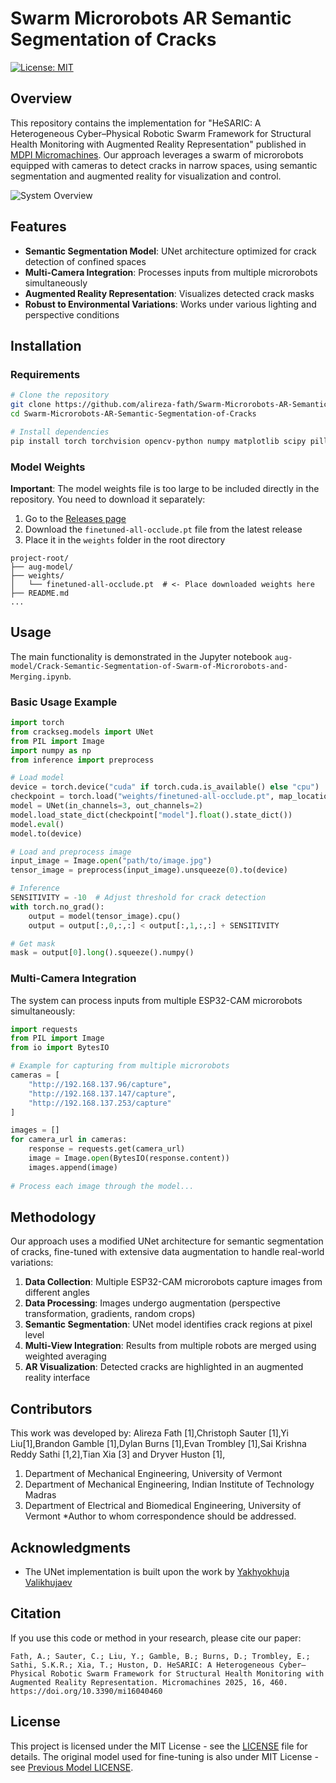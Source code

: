 # Swarm Microrobots AR Semantic Segmentation of Cracks

[![License: MIT](https://img.shields.io/badge/License-MIT-yellow.svg)](https://opensource.org/licenses/MIT)

## Overview

This repository contains the implementation for "HeSARIC: A Heterogeneous Cyber–Physical Robotic Swarm Framework for Structural Health Monitoring with Augmented Reality Representation" published in [MDPI Micromachines](https://www.mdpi.com/2072-666X/16/4/460). Our approach leverages a swarm of microrobots equipped with cameras to detect cracks in narrow spaces, using semantic segmentation and augmented reality for visualization and control.

![System Overview](https://www.mdpi.com/micromachines/micromachines-16-00460/article_deploy/html/images/micromachines-16-00460-g018-550.jpg)

## Features

- **Semantic Segmentation Model**: UNet architecture optimized for crack detection of confined spaces
- **Multi-Camera Integration**: Processes inputs from multiple microrobots simultaneously
- **Augmented Reality Representation**: Visualizes detected crack masks
- **Robust to Environmental Variations**: Works under various lighting and perspective conditions

## Installation

### Requirements

```bash
# Clone the repository
git clone https://github.com/alireza-fath/Swarm-Microrobots-AR-Semantic-Segmentation-of-Cracks.git
cd Swarm-Microrobots-AR-Semantic-Segmentation-of-Cracks

# Install dependencies
pip install torch torchvision opencv-python numpy matplotlib scipy pillow requests
```

### Model Weights

**Important**: The model weights file is too large to be included directly in the repository. You need to download it separately:

1. Go to the [Releases page](https://github.com/alireza-fath/Swarm-Microrobots-AR-Semantic-Segmentation-of-Cracks/releases)
2. Download the `finetuned-all-occlude.pt` file from the latest release
3. Place it in the `weights` folder in the root directory

```
project-root/
├── aug-model/
├── weights/
│   └── finetuned-all-occlude.pt  # <- Place downloaded weights here
├── README.md
...
```

## Usage

The main functionality is demonstrated in the Jupyter notebook `aug-model/Crack-Semantic-Segmentation-of-Swarm-of-Microrobots-and-Merging.ipynb`.

### Basic Usage Example

```python
import torch
from crackseg.models import UNet
from PIL import Image
import numpy as np
from inference import preprocess

# Load model
device = torch.device("cuda" if torch.cuda.is_available() else "cpu")
checkpoint = torch.load("weights/finetuned-all-occlude.pt", map_location=device)
model = UNet(in_channels=3, out_channels=2)
model.load_state_dict(checkpoint["model"].float().state_dict())
model.eval()
model.to(device)

# Load and preprocess image
input_image = Image.open("path/to/image.jpg")
tensor_image = preprocess(input_image).unsqueeze(0).to(device)

# Inference
SENSITIVITY = -10  # Adjust threshold for crack detection
with torch.no_grad():
    output = model(tensor_image).cpu()
    output = output[:,0,:,:] < output[:,1,:,:] + SENSITIVITY

# Get mask
mask = output[0].long().squeeze().numpy()
```

### Multi-Camera Integration

The system can process inputs from multiple ESP32-CAM microrobots simultaneously:

```python
import requests
from PIL import Image
from io import BytesIO

# Example for capturing from multiple microrobots
cameras = [
    "http://192.168.137.96/capture",
    "http://192.168.137.147/capture",
    "http://192.168.137.253/capture"
]

images = []
for camera_url in cameras:
    response = requests.get(camera_url)
    image = Image.open(BytesIO(response.content))
    images.append(image)
    
# Process each image through the model...
```

## Methodology

Our approach uses a modified UNet architecture for semantic segmentation of cracks, fine-tuned with extensive data augmentation to handle real-world variations:

1. **Data Collection**: Multiple ESP32-CAM microrobots capture images from different angles
2. **Data Processing**: Images undergo augmentation (perspective transformation, gradients, random crops)
3. **Semantic Segmentation**: UNet model identifies crack regions at pixel level
4. **Multi-View Integration**: Results from multiple robots are merged using weighted averaging
5. **AR Visualization**: Detected cracks are highlighted in an augmented reality interface

## Contributors

This work was developed by:
Alireza Fath [1],Christoph Sauter [1],Yi Liu[1],Brandon Gamble [1],Dylan Burns [1],Evan Trombley [1],Sai Krishna Reddy Sathi [1,2],Tian Xia [3] and Dryver Huston [1],

1. Department of Mechanical Engineering, University of Vermont
2. Department of Mechanical Engineering, Indian Institute of Technology Madras
3. Department of Electrical and Biomedical Engineering, University of Vermont
*Author to whom correspondence should be addressed.

## Acknowledgments

- The UNet implementation is built upon the work by [Yakhyokhuja Valikhujaev](https://github.com/yakupov/crackseg)


## Citation

If you use this code or method in your research, please cite our paper:

```
Fath, A.; Sauter, C.; Liu, Y.; Gamble, B.; Burns, D.; Trombley, E.; Sathi, S.K.R.; Xia, T.; Huston, D. HeSARIC: A Heterogeneous Cyber–Physical Robotic Swarm Framework for Structural Health Monitoring with Augmented Reality Representation. Micromachines 2025, 16, 460. https://doi.org/10.3390/mi16040460
```

## License

This project is licensed under the MIT License - see the [LICENSE](LICENSE) file for details.
The original model used for fine-tuning is also under MIT License - see [Previous Model LICENSE](aug-model/Previous%20Model%20LICENSE).
